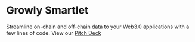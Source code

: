 # Growly Smartlet

Streamline on-chain and off-chain data to your Web3.0 applications with a few lines of code. View our 
[Pitch Deck](https://github.com/user-attachments/files/19884167/growly-widget-deck.2.pdf)
